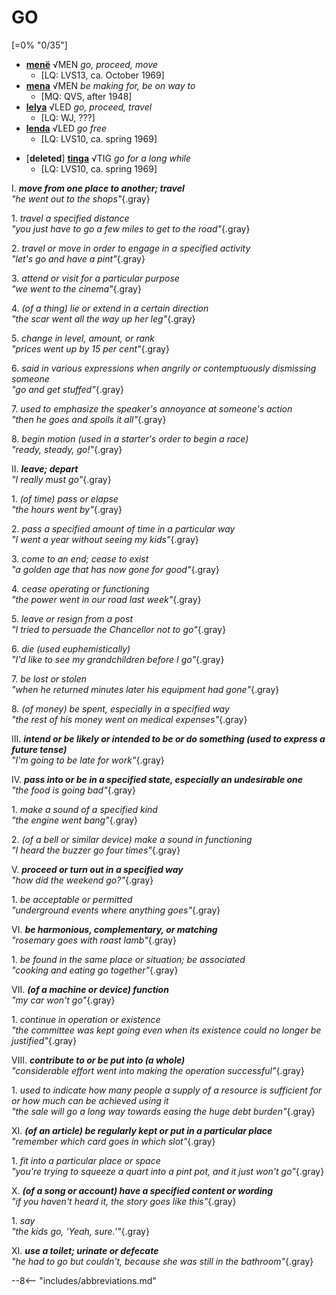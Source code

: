 # GO

[=0% "0/35"]

+ [**menë**](https://eldamo.org/content/words/word-1811784975.html) √MEN *go, proceed, move*
	+ [LQ: LVS13, ca. October 1969]
+ [**mena**](https://eldamo.org/content/words/word-1811784975.html) √MEN *be making for, be on way to*
	+ [MQ: QVS, after 1948]
+ [**lelya**](https://eldamo.org/content/words/word-1811784975.html) √LED *go, proceed, travel*
	+ [LQ: WJ, ???]
+ [**lenda**](https://eldamo.org/content/words/word-3299650413.html) √LED *go free*
	+ [LQ: LVS10, ca. spring 1969]
<!-- -->
+ [**deleted**] [**tinga**](https://eldamo.org/content/words/word-843068399.html) √TIG *go for a long while*
	+ [LQ: LVS10, ca. spring 1969]

I. ***move from one place to another; travel***<br>
*"he went out to the shops"*{.gray}

1\. *travel a specified distance*<br>
*"you just have to go a few miles to get to the road"*{.gray}

2\. *travel or move in order to engage in a specified activity*<br>
*"let's go and have a pint"*{.gray}

3\. *attend or visit for a particular purpose*<br>
*"we went to the cinema"*{.gray}

4\. *(of a thing) lie or extend in a certain direction*<br>
*"the scar went all the way up her leg"*{.gray}

5\. *change in level, amount, or rank*<br>
*"prices went up by 15 per cent"*{.gray}

6\. *said in various expressions when angrily or contemptuously dismissing someone*<br>
*"go and get stuffed"*{.gray}

7\. *used to emphasize the speaker's annoyance at someone's action*<br>
*"then he goes and spoils it all"*{.gray}

8\. *begin motion (used in a starter's order to begin a race)*<br>
*"ready, steady, go!"*{.gray}

II. ***leave; depart***<br>
*"I really must go"*{.gray}

1\. *(of time) pass or elapse*<br>
*"the hours went by"*{.gray}

2\. *pass a specified amount of time in a particular way*<br>
*"I went a year without seeing my kids"*{.gray}

3\. *come to an end; cease to exist*<br>
*"a golden age that has now gone for good"*{.gray}

4\. *cease operating or functioning*<br>
*"the power went in our road last week"*{.gray}

5\. *leave or resign from a post*<br>
*"I tried to persuade the Chancellor not to go"*{.gray}

6\. *die (used euphemistically)*<br>
*"I'd like to see my grandchildren before I go"*{.gray}

7\. *be lost or stolen*<br>
*"when he returned minutes later his equipment had gone"*{.gray}

8\. *(of money) be spent, especially in a specified way*<br>
*"the rest of his money went on medical expenses"*{.gray}

III. ***intend or be likely or intended to be or do something (used to express a future tense)***<br>
*"I'm going to be late for work"*{.gray}

IV. ***pass into or be in a specified state, especially an undesirable one***<br>
*"the food is going bad"*{.gray}

1\. *make a sound of a specified kind*<br>
*"the engine went bang"*{.gray}

2\. *(of a bell or similar device) make a sound in functioning*<br>
*"I heard the buzzer go four times"*{.gray}

V. ***proceed or turn out in a specified way***<br>
*"how did the weekend go?"*{.gray}

1\. *be acceptable or permitted*<br>
*"underground events where anything goes"*{.gray}

VI. ***be harmonious, complementary, or matching***<br>
*"rosemary goes with roast lamb"*{.gray}

1\. *be found in the same place or situation; be associated*<br>
*"cooking and eating go together"*{.gray}

VII. ***(of a machine or device) function***<br>
*"my car won't go"*{.gray}

1\. *continue in operation or existence*<br>
*"the committee was kept going even when its existence could no longer be justified"*{.gray}

VIII. ***contribute to or be put into (a whole)***<br>
*"considerable effort went into making the operation successful"*{.gray}

1\. *used to indicate how many people a supply of a resource is sufficient for or how much can be achieved using it*<br>
*"the sale will go a long way towards easing the huge debt burden"*{.gray}

XI. ***(of an article) be regularly kept or put in a particular place***<br>
*"remember which card goes in which slot"*{.gray}

1\. *fit into a particular place or space*<br>
*"you're trying to squeeze a quart into a pint pot, and it just won't go"*{.gray}

X. ***(of a song or account) have a specified content or wording***<br>
*"if you haven't heard it, the story goes like this"*{.gray}

1\. *say*<br>
*"the kids go, ‘Yeah, sure.’"*{.gray}

XI. ***use a toilet; urinate or defecate***<br>
*"he had to go but couldn't, because she was still in the bathroom"*{.gray}

--8<-- "includes/abbreviations.md"